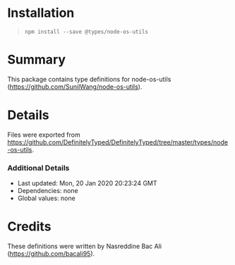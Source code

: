 # Installation

> `npm install --save @types/node-os-utils`

# Summary

This package contains type definitions for node-os-utils (https://github.com/SunilWang/node-os-utils).

# Details

Files were exported from https://github.com/DefinitelyTyped/DefinitelyTyped/tree/master/types/node-os-utils.

### Additional Details

-   Last updated: Mon, 20 Jan 2020 20:23:24 GMT
-   Dependencies: none
-   Global values: none

# Credits

These definitions were written by Nasreddine Bac Ali (https://github.com/bacali95).
